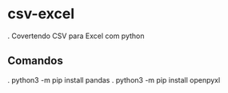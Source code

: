 # csv-excel
. Covertendo CSV para Excel com python 

## Comandos
.  python3 -m pip install pandas
.  python3 -m pip install openpyxl

